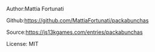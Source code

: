 Author:Mattia Fortunati

Github:https://github.com/MattiaFortunati/packabunchas

Source:https://js13kgames.com/entries/packabunchas

License: MIT